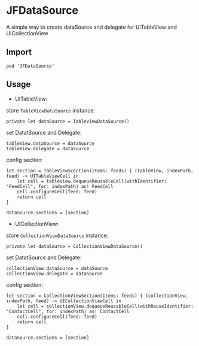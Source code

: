 # JFDataSource
A simple way to create dataSource and delegate for UITableView and UICollectionView

## Import
```
pod 'JFDataSource'
```

## Usage

- UITableView:

store  `TableViewDataSource` instance:
```
private let dataSource = TableViewDataSource()
```

set DatatSource and Delegate:
```
tableView.dataSource = dataSource
tableView.delegate = dataSource
```

config section:
```
let section = TableViewScection(items: feeds) { (tableView, indexPath, feed) -> UITableViewCell in
    let cell = tableView.dequeueReusableCell(withIdentifier: "FeedCell", for: indexPath) as! FeedCell
    cell.configureCell(feed: feed)
    return cell
}

dataSource.sections = [section]
```

- UICollectionView:

store  `CollectionViewDataSource` instance:
```
private let dataSource = CollectionViewDataSource()
```

set DatatSource and Delegate:
```
collectionView.dataSource = dataSource
collectionView.delegate = dataSource
```

config section:
```
let section = CollectionViewSection(items: feeds) { (collectionView, indexPath, feed) -> UICollectionViewCell in
    let cell = collectionView.dequeueReusableCell(withReuseIdentifier: "ContactCell", for: indexPath) as! ContactCell
    cell.configureCell(feed: feed)
    return cell
}

dataSource.sections = [section]
```

